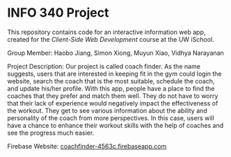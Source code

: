 # INFO 340 Project

This repository contains code for an interactive information web app, created for the _Client-Side Web Development_ course at the UW iSchool.


Group Member: Haobo Jiang, Simon Xiong, Muyun Xiao, Vidhya Narayanan


Project Description:
Our project is called coach finder. As the name suggests, users that are interested in keeping fit in the gym could login the website, search the coach that is the most suitable, schedule the coach, and update his/her profile. With this app, people have a place to find the coaches that they prefer and match them well. They do not have to worry that their lack of experience would negatively impact the effectiveness of the workout. They get to see various information about the ability and personality of the coach from more perspectives. In this case, users will have a chance to enhance their workout skills with the help of coaches and see the progress much easier.


Firebase Website:
[coachfinder-4563c.firebaseapp.com](https://coachfinder-4563c.firebaseapp.com/)